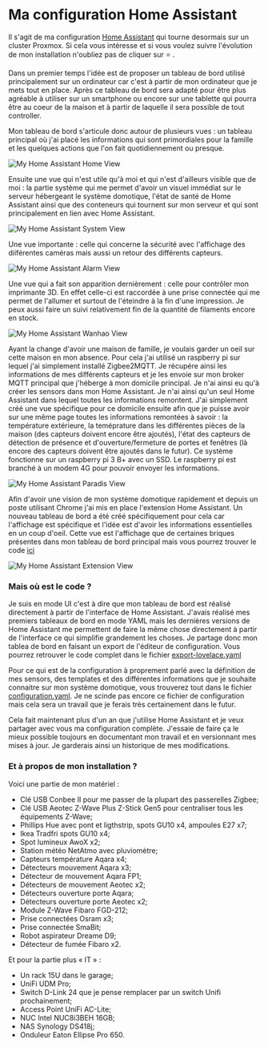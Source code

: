 # Ma configuration Home Assistant
Il s'agit de ma configuration [Home Assistant](https://home-assistant.io) qui tourne desormais sur un cluster Proxmox.
Si cela vous intéresse et si vous voulez suivre l'évolution de mon installation n'oubliez pas de cliquer sur ⭐️ .

Dans un premier temps l'idée est de proposer un tableau de bord utilisé principalement sur un ordinateur car c'est à partir de mon ordinateur que je mets tout en place. Après ce tableau de bord sera adapté pour être plus agréable à utiliser sur un smartphone ou encore sur une tablette qui pourra être au coeur de la maison et à partir de laquelle il sera possible de tout controller.

Mon tableau de bord s'articule donc autour de plusieurs vues : un tableau principal où j'ai placé les informations qui sont primordiales pour la famille et les quelques actions que l'on fait quotidiennement ou presque.

![My Home Assistant Home View](documentations/images/home_view.png)

Ensuite une vue qui n'est utile qu'à moi et qui n'est d'ailleurs visible que de moi : la partie système qui me permet d'avoir un visuel immédiat sur le serveur hébergeant le système domotique, l'état de santé de Home Assistant ainsi que des conteneurs qui tournent sur mon serveur et qui sont principalement en lien avec Home Assistant.

![My Home Assistant System View](documentations/images/system_view.png)

Une vue importante : celle qui concerne la sécurité avec l'affichage des diiférentes caméras mais aussi un retour des différents capteurs.

![My Home Assistant Alarm View](documentations/images/alarm_view.png)

Une vue qui a fait son apparition dernièrement : celle pour contrôler mon imprimante 3D. En effet celle-ci est raccordée à une prise connectée qui me permet de l'allumer et surtout de l'éteindre à la fin d'une impression. Je peux aussi faire un suivi relativement fin de la quantité de filaments encore en stock.

![My Home Assistant Wanhao View](documentations/images/wanhao_view.png)

Ayant la change d'avoir une maison de famille, je voulais garder un oeil sur cette maison en mon absence. Pour cela j'ai utilisé un raspberry pi sur lequel j'ai simplement installé Zigbee2MQTT. Je récupére ainsi les informations de mes différents capteurs et je les envoie sur mon broker MQTT principal que j'héberge à mon domicile principal. Je n'ai ainsi eu qu'à créer les sensors dans mon Home Assistant. Je n'ai ainsi qu'un seul Home Assistant dans lequel toutes les informations remontent.
J'ai simplement créé une vue spécifique pour ce domicile ensuite afin que je puisse avoir sur une même page toutes les informations remontées à savoir : la température extérieure, la teméprature dans les différentes pièces de la maison (des capteurs doivent encore être ajoutés), l'état des capteurs de détection de présence et d'ouverture/fermeture de portes et fenêtres (là encore des capteurs doivent être ajoutés dans le futur).
Ce système fonctionne sur un raspberry pi 3 B+ avec un SSD. Le raspberry pi est branché à un modem 4G pour pouvoir envoyer les informations.

![My Home Assistant Paradis View](documentations/images/paradis_view.png)

Afin d'avoir une vision de mon système domotique rapidement et depuis un poste utilisant Chrome j'ai mis en place l'extension Home Assistant. Un nouveau tableau de bord a été créé spécifiquement pour cela car l'affichage est spécifique et l'idée est d'avoir les informations essentielles en un coup d'oeil.
Cette vue est l'affichage que de certaines briques présentes dans mon tableau de bord principal mais vous pourrez trouver le code [ici](https://github.com/journaldethomas/home-assistant-config/blob/main/export-lovelace-extension.yaml)

![My Home Assistant Extension View](documentations/images/extension.png)

### Mais où est le code ?
Je suis en mode UI c'est à dire que mon tableau de bord est réalisé directement à partir de l'interface de Home Assistant. J'avais réalisé mes premiers tableaux de bord en mode YAML mais les dernières versions de Home Assistant me permettent de faire la même chose directement à partir de l'interface ce qui simplifie grandement les choses. Je partage donc mon tablea de bord en faisant un export de l'éditeur de configuration. Vous pourrez retrouver le code complet dans le fichier [export-lovelace.yaml](https://github.com/journaldethomas/home-assistant-config/blob/main/export-lovelace.yaml)

Pour ce qui est de la configuration à proprement parlé avec la définition de mes sensors, des templates et des différentes informations que je souhaite connaitre sur mon système domotique, vous trouverez tout dans le fichier [configuration.yaml](https://github.com/journaldethomas/home-assistant-config/blob/main/configuration.yaml). Je ne scinde pas encore ce fichier de configuration mais cela sera un travail que je ferais très certainement dans le futur.

Cela fait maintenant plus d'un an que j'utilise Home Assistant et je veux partager avec vous ma configuration complète. J'essaie de faire ça le mieux possible toujours en documentant mon travail et en versionnant mes mises à jour. Je garderais ainsi un historique de mes modifications.

### Et à propos de mon installation ?

Voici une partie de mon matériel :
- Clé USB Conbee II pour me passer de la plupart des passerelles Zigbee;
- Clé USB Aeotec Z-Wave Plus Z-Stick Gen5 pour centraliser tous les équipements Z-Wave;
- Phillips Hue avec pont et ligthstrip, spots GU10 x4, ampoules E27 x7;
- Ikea Tradfri spots GU10 x4;
- Spot lumineux AwoX x2;
- Station météo NetAtmo avec pluviomètre;
- Capteurs température Aqara x4;
- Détecteurs mouvement Aqara x3;
- Détecteur de mouvement Aqara FP1;
- Détecteurs de mouvement Aeotec x2;
- Détecteurs ouverture porte Aqara;
- Détecteurs ouverture porte Aeotec x2;
- Module Z-Wave Fibaro FGD-212;
- Prise connectées Osram x3;
- Prise connectée SmaBit;
- Robot aspirateur Dreame D9;
- Détecteur de fumée Fibaro x2.

Et pour la partie plus « IT » :
- Un rack 15U dans le garage;
- UniFi UDM Pro;
- Switch D-Link 24 que je pense remplacer par un switch Unifi prochainement;
- Access Point UniFi AC-Lite;
- NUC Intel NUC8i3BEH 16GB;
- NAS Synology DS418j;
- Onduleur Eaton Ellipse Pro 650.
